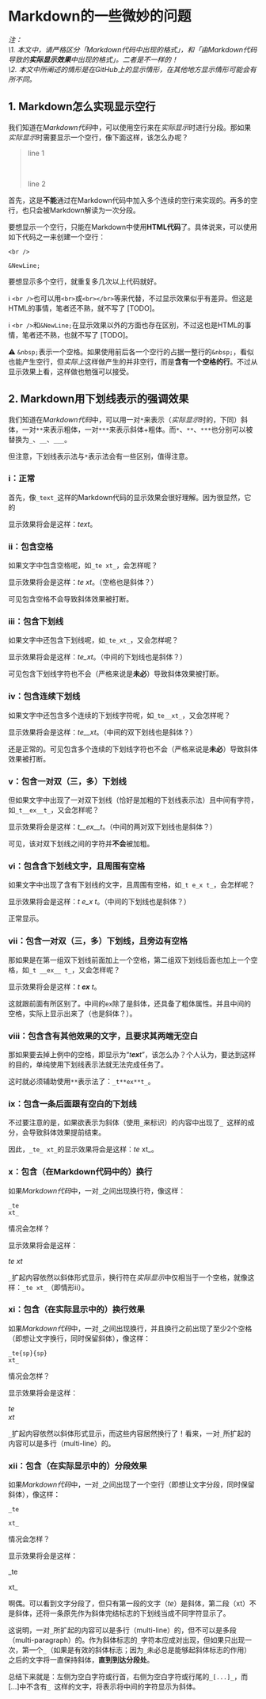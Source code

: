 # Markdown的一些微妙的问题

*注：  
\1. 本文中，请严格区分「Markdown代码中出现的格式」，和「由Markdown代码导致的**实际显示效果**中出现的格式」。二者是不一样的！  
\2. 本文中所阐述的情形是在GitHub上的显示情形，在其他地方显示情形可能会有所不同。*

## 1. Markdown怎么实现显示空行

我们知道在*Markdown代码*中，可以使用空行来在*实际显示*时进行分段。那如果*实际显示*时需要显示一个空行，像下面这样，该怎么办呢？

> line 1
> 
> <br />
> 
> line 2

首先，这是**不能**通过在Markdown代码中加入多个连续的空行来实现的。再多的空行，也只会被Markdown解读为一次分段。

要想显示一个空行，只能在Markdown中使用**HTML代码**了。具体说来，可以使用如下代码之一来创建一个空行：

`<br />`

`&NewLine;`

要想显示多个空行，就重复多几次以上代码就好。

ℹ️ `<br />`也可以用`<br>`或`<br></br>`等来代替，不过显示效果似乎有差异。但这是HTML的事情，笔者还不熟，就不写了 \[TODO]。

ℹ️ `<br />`和`&NewLine;`在显示效果以外的方面也存在区别，不过这也是HTML的事情，笔者还不熟，也就不写了 \[TODO]。

⚠ `&nbsp;`表示一个空格。如果使用前后各一个空行的占据一整行的`&nbsp;`，看似也能产生空行，但*实际上*这样做产生的并非空行，而是**含有一个空格的行**。不过从显示效果上看，这样做也勉强可以接受。

## 2. Markdown用下划线表示的强调效果

我们知道在*Markdown代码*中，可以用一对`*`来表示（*实际显示*时的，下同）斜体，一对`**`来表示粗体，一对`***`来表示斜体+粗体。而`*`、`**`、`***`也分别可以被替换为`_`、`__`、`___`。

但注意，下划线表示法与`*`表示法会有一些区别，值得注意。

### i：正常

首先，像`_text_`这样的Markdown代码的显示效果会很好理解。因为很显然，它的

显示效果将会是这样：_text_。

### ii：包含空格

如果文字中包含空格呢，如`_te xt_`，会怎样呢？

显示效果将会是这样：_te xt_。（空格也是斜体？）

可见包含空格不会导致斜体效果被打断。

### iii：包含下划线

如果文字中还包含下划线呢，如`_te_xt_`，又会怎样呢？

显示效果将会是这样：_te_xt_。（中间的下划线也是斜体？）

可见包含下划线字符也不会（严格来说是**未必**）导致斜体效果被打断。

### iv：包含连续下划线

如果文字中还包含多个连续的下划线字符呢，如`_te__xt_`，又会怎样呢？

显示效果将会是这样：_te__xt_。（中间的双下划线也是斜体？）

还是正常的。可见包含多个连续的下划线字符也不会（严格来说是**未必**）导致斜体效果被打断。

### v：包含一对双（三，多）下划线

但如果文字中出现了一对双下划线（恰好是加粗的下划线表示法）且中间有字符，如`_t__ex__t_`，又会怎样呢？

显示效果将会是这样：_t__ex__t_。（中间的两对双下划线也是斜体？）

可见，该对双下划线之间的字符并**不会**被加粗。

### vi：包含含下划线文字，且周围有空格

如果文字中出现了含有下划线的文字，且周围有空格，如`_t e_x t_`，会怎样呢？

显示效果将会是这样：_t e_x t_。（中间的下划线也是斜体？）

正常显示。

### vii：包含一对双（三，多）下划线，且旁边有空格

那如果是在第一组双下划线前面加上一个空格，第二组双下划线后面也加上一个空格，如`_t __ex__ t_`，又会怎样呢？

显示效果将会是这样：_t __ex__ t_。

这就跟前面有所区别了。中间的`ex`除了是斜体，还具备了粗体属性。并且中间的空格，实际上显示出来了（也是斜体？）。

### viii：包含含有其他效果的文字，且要求其两端无空白

那如果要去掉上例中的空格，即显示为“_t**ex**t_”，该怎么办？个人认为，要达到这样的目的，单纯使用下划线表示法就无法完成任务了。

这时就必须辅助使用`**`表示法了：`_t**ex**t_`。

### ix：包含一条后面跟有空白的下划线

不过要注意的是，如果欲表示为斜体（使用`_`来标识）的内容中出现了`_ `这样的成分，会导致斜体效果提前结束。

因此，`_te_ xt_`的显示效果将会是这样：_te_ xt_。

### x：包含（在Markdown代码中的）换行

如果*Markdown代码*中，一对`_`之间出现换行符，像这样：

```
_te
xt_
```

情况会怎样？

显示效果将会是这样：

_te
xt_

`_`扩起内容依然以斜体形式显示，换行符在*实际显示*中仅相当于一个空格，就像这样：`_te xt_`（即情形ii）。

### xi：包含（在实际显示中的）换行效果

如果*Markdown代码*中，一对`_`之间出现换行，并且换行之前出现了至少2个空格（即想让文字换行，同时保留斜体），像这样：

```
_te{sp}{sp}
xt_
```

情况会怎样？

显示效果将会是这样：

_te  
xt_

`_`扩起内容依然以斜体形式显示，而这些内容居然换行了！看来，一对`_`所扩起的内容可以是多行（multi-line）的。

### xii：包含（在实际显示中的）分段效果

如果*Markdown代码*中，一对`_`之间出现了一个空行（即想让文字分段，同时保留斜体），像这样：

```
_te

xt_
```

情况会怎样？

显示效果将会是这样：

_te

xt_

啊偶。可以看到文字分段了，但只有第一段的文字（_te_）是斜体，第二段（xt）不是斜体，还将一条原先作为斜体完结标志的下划线当成不同字符显示了。

这说明，一对`_`所扩起的内容可以是多行（multi-line）的，但不可以是多段（multi-paragraph）的。作为斜体标志的`_`字符本应成对出现，但如果只出现一次，第一个`_`（如果是有效的斜体标志；因为`_`未必总是能够起斜体标志的作用）之后的文字将一直保持斜体，**直到到达分段处**。

总结下来就是：左侧为空白字符或行首，右侧为空白字符或行尾的`_[...]_`，而\[...]中不含有`_ `这样的文字，将表示将中间的字符显示为斜体。
